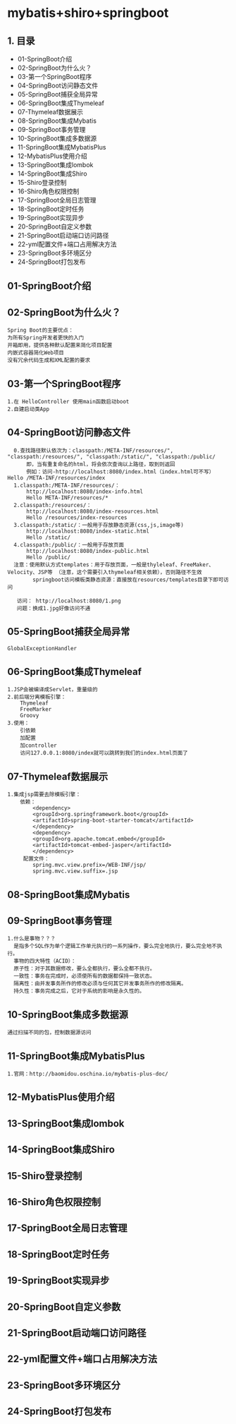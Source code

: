 # mybatis+shiro+springboot

## 1. 目录
    
* 01-SpringBoot介绍
* 02-SpringBoot为什么火？
* 03-第一个SpringBoot程序
* 04-SpringBoot访问静态文件
* 05-SpringBoot捕获全局异常
* 06-SpringBoot集成Thymeleaf
* 07-Thymeleaf数据展示
* 08-SpringBoot集成Mybatis
* 09-SpringBoot事务管理
* 10-SpringBoot集成多数据源
* 11-SpringBoot集成MybatisPlus
* 12-MybatisPlus使用介绍
* 13-SpringBoot集成lombok
* 14-SpringBoot集成Shiro
* 15-Shiro登录控制
* 16-Shiro角色权限控制
* 17-SpringBoot全局日志管理
* 18-SpringBoot定时任务
* 19-SpringBoot实现异步
* 20-SpringBoot自定义参数
* 21-SpringBoot启动端口访问路径
* 22-yml配置文件+端口占用解决方法
* 23-SpringBoot多环境区分
* 24-SpringBoot打包发布

## 01-SpringBoot介绍
## 02-SpringBoot为什么火？

    Spring Boot的主要优点：
    为所有Spring开发者更快的入门
    开箱即用，提供各种默认配置来简化项目配置
    内嵌式容器简化Web项目
    没有冗余代码生成和XML配置的要求

## 03-第一个SpringBoot程序

    1.在 HelloController 使用main函数启动boot
    2.自建启动类App
    
## 04-SpringBoot访问静态文件
    
      0.查找路径默认依次为：classpath:/META-INF/resources/", "classpath:/resources/", "classpath:/static/", "classpath:/public/
          即，当有重复命名的html，将会依次查询以上路径，取到则返回
          例如：访问-http://localhost:8080/index.html（index.html可不写）  Hello /META-INF/resources/index
      1.classpath:/META-INF/resources/：
          http://localhost:8080/index-info.html
          Hello META-INF/resources/*
      2.classpath:/resources/：
          http://localhost:8080/index-resources.html
          Hello /resources/index-resources
      3.classpath:/static/：一般用于存放静态资源(css,js,image等)
          http://localhost:8080/index-static.html
          Hello /static/
      4.classpath:/public/：一般用于存放页面
          http://localhost:8080/index-public.html
          Hello /public/
      注意：使用默认方式templates：用于存放页面，一般是thyleleaf、FreeMaker、Velocity、JSP等 （注意，这个需要引入thymeleaf相关依赖），否则路径不生效
            springboot访问模板类静态资源：直接放在resources/templates目录下即可访问

       访问： http://localhost:8080/1.png
       问题：换成1.jpg好像访问不通
    
## 05-SpringBoot捕获全局异常
    
    GlobalExceptionHandler
    
## 06-SpringBoot集成Thymeleaf

    1.JSP会被编译成Servlet，重量级的
    2.前后端分离模板引擎：
        Thymeleaf
        FreeMarker
        Groovy
    3.使用：
        引依赖
        加配置
        加controller
        访问127.0.0.1:8080/index就可以跳转到我们的index.html页面了
    
## 07-Thymeleaf数据展示
    
    1.集成jsp需要去除模板引擎：
        依赖：
            <dependency>
            <groupId>org.springframework.boot</groupId>
            <artifactId>spring-boot-starter-tomcat</artifactId>
            </dependency>
            <dependency>
            <groupId>org.apache.tomcat.embed</groupId>
            <artifactId>tomcat-embed-jasper</artifactId>
            </dependency>
         配置文件：
            spring.mvc.view.prefix=/WEB-INF/jsp/
            spring.mvc.view.suffix=.jsp
    
## 08-SpringBoot集成Mybatis
## 09-SpringBoot事务管理
    
    1.什么是事物？？？
      是指多个SQL作为单个逻辑工作单元执行的一系列操作，要么完全地执行，要么完全地不执行。
      事物的四大特性（ACID）：
      原子性：对于其数据修改，要么全都执行，要么全都不执行。
      一致性：事务在完成时，必须使所有的数据都保持一致状态。
      隔离性：由并发事务所作的修改必须与任何其它并发事务所作的修改隔离。
      持久性：事务完成之后，它对于系统的影响是永久性的。
    
## 10-SpringBoot集成多数据源
    
    通过扫描不同的包，控制数据源访问

## 11-SpringBoot集成MybatisPlus

    1.官网：http://baomidou.oschina.io/mybatis-plus-doc/
    
## 12-MybatisPlus使用介绍
## 13-SpringBoot集成lombok
## 14-SpringBoot集成Shiro
## 15-Shiro登录控制
## 16-Shiro角色权限控制
## 17-SpringBoot全局日志管理
## 18-SpringBoot定时任务
## 19-SpringBoot实现异步
## 20-SpringBoot自定义参数
## 21-SpringBoot启动端口访问路径
## 22-yml配置文件+端口占用解决方法
## 23-SpringBoot多环境区分
## 24-SpringBoot打包发布

